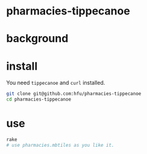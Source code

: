 # pharmacies-tippecanoe
# background
# install
You need `tippecanoe` and `curl` installed.
```zsh
git clone git@github.com:hfu/pharmacies-tippecanoe
cd pharmacies-tippecanoe
```
# use
```zsh
rake
# use pharmacies.mbtiles as you like it.
```

